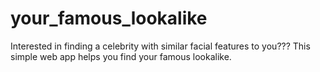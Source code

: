 # your_famous_lookalike
Interested in finding a celebrity with similar facial features to you??? This simple web app helps you find your famous lookalike.
